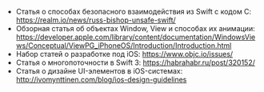 * Статья о способах безопасного взаимодействия из Swift с кодом C: https://realm.io/news/russ-bishop-unsafe-swift/
* Обзорная статья об объектах Window, View и способах их анимации: https://developer.apple.com/library/content/documentation/WindowsViews/Conceptual/ViewPG_iPhoneOS/Introduction/Introduction.html
* Набор статей о разработке под iOS: https://www.objc.io/issues/
* Статья о многопоточности в Swift 3:  https://habrahabr.ru/post/320152/
* Статья о дизайне UI-элементов в iOS-системах: http://ivomynttinen.com/blog/ios-design-guidelines
